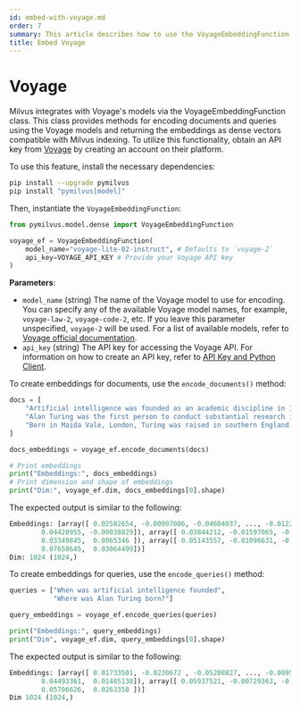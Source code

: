 ```yaml
---
id: embed-with-voyage.md
order: 7
summary: This article describes how to use the VoyageEmbeddingFunction to encode documents and queries using the Voyage model.
title: Embed Voyage
---
```


# Voyage

Milvus integrates with Voyage's models via the VoyageEmbeddingFunction class. This class provides methods for encoding documents and queries using the Voyage models and returning the embeddings as dense vectors compatible with Milvus indexing. To utilize this functionality, obtain an API key from [Voyage](https://docs.voyageai.com/docs/api-key-and-installation) by creating an account on their platform.

To use this feature, install the necessary dependencies:

```bash
pip install --upgrade pymilvus
pip install "pymilvus[model]"
```

Then, instantiate the `VoyageEmbeddingFunction`:

```python
from pymilvus.model.dense import VoyageEmbeddingFunction

voyage_ef = VoyageEmbeddingFunction(
    model_name="voyage-lite-02-instruct", # Defaults to `voyage-2`
    api_key=VOYAGE_API_KEY # Provide your Voyage API key
)
```

__Parameters__:

- `model_name` (string)
  The name of the Voyage model to use for encoding. You can specify any of the available Voyage model names, for example, `voyage-law-2`, `voyage-code-2`, etc. If you leave this parameter unspecified, `voyage-2` will be used. For a list of available models, refer to [Voyage official documentation](https://docs.voyageai.com/docs/embeddings).
- `api_key` (string)
  The API key for accessing the Voyage API. For information on how to create an API key, refer to [API Key and Python Client](https://docs.voyageai.com/docs/api-key-and-installation).

To create embeddings for documents, use the `encode_documents()` method:

```python
docs = [
    "Artificial intelligence was founded as an academic discipline in 1956.",
    "Alan Turing was the first person to conduct substantial research in AI.",
    "Born in Maida Vale, London, Turing was raised in southern England.",
]

docs_embeddings = voyage_ef.encode_documents(docs)

# Print embeddings
print("Embeddings:", docs_embeddings)
# Print dimension and shape of embeddings
print("Dim:", voyage_ef.dim, docs_embeddings[0].shape)
```

The expected output is similar to the following:

```python
Embeddings: [array([ 0.02582654, -0.00907086, -0.04604037, ..., -0.01227521,
        0.04420955, -0.00038829]), array([ 0.03844212, -0.01597065, -0.03728884, ..., -0.02118733,
        0.03349845,  0.0065346 ]), array([ 0.05143557, -0.01096631, -0.02690451, ..., -0.02416254,
        0.07658645,  0.03064499])]
Dim: 1024 (1024,)
```

To create embeddings for queries, use the `encode_queries()` method:

```python
queries = ["When was artificial intelligence founded", 
           "Where was Alan Turing born?"]

query_embeddings = voyage_ef.encode_queries(queries)

print("Embeddings:", query_embeddings)
print("Dim", voyage_ef.dim, query_embeddings[0].shape)
```

The expected output is similar to the following:

```python
Embeddings: [array([ 0.01733501, -0.0230672 , -0.05208827, ..., -0.00957995,
        0.04493361,  0.01485138]), array([ 0.05937521, -0.00729363, -0.02184347, ..., -0.02107683,
        0.05706626,  0.0263358 ])]
Dim 1024 (1024,)
```